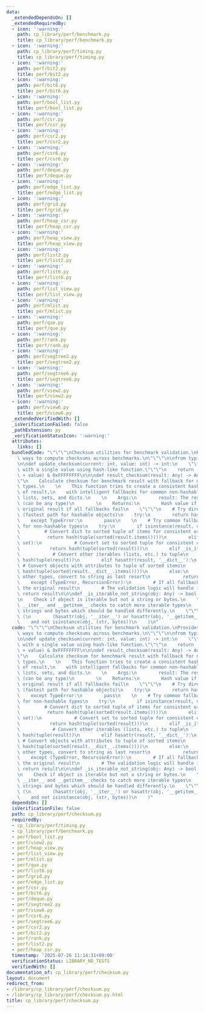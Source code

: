 ```yaml
---
data:
  _extendedDependsOn: []
  _extendedRequiredBy:
  - icon: ':warning:'
    path: cp_library/perf/benchmark.py
    title: cp_library/perf/benchmark.py
  - icon: ':warning:'
    path: cp_library/perf/timing.py
    title: cp_library/perf/timing.py
  - icon: ':warning:'
    path: perf/bit2.py
    title: perf/bit2.py
  - icon: ':warning:'
    path: perf/bit6.py
    title: perf/bit6.py
  - icon: ':warning:'
    path: perf/bool_list.py
    title: perf/bool_list.py
  - icon: ':warning:'
    path: perf/csr.py
    title: perf/csr.py
  - icon: ':warning:'
    path: perf/csr2.py
    title: perf/csr2.py
  - icon: ':warning:'
    path: perf/csr6.py
    title: perf/csr6.py
  - icon: ':warning:'
    path: perf/deque.py
    title: perf/deque.py
  - icon: ':warning:'
    path: perf/edge_list.py
    title: perf/edge_list.py
  - icon: ':warning:'
    path: perf/grid.py
    title: perf/grid.py
  - icon: ':warning:'
    path: perf/heap_csr.py
    title: perf/heap_csr.py
  - icon: ':warning:'
    path: perf/heap_view.py
    title: perf/heap_view.py
  - icon: ':warning:'
    path: perf/list2.py
    title: perf/list2.py
  - icon: ':warning:'
    path: perf/list6.py
    title: perf/list6.py
  - icon: ':warning:'
    path: perf/list_view.py
    title: perf/list_view.py
  - icon: ':warning:'
    path: perf/mlist.py
    title: perf/mlist.py
  - icon: ':warning:'
    path: perf/que.py
    title: perf/que.py
  - icon: ':warning:'
    path: perf/rank.py
    title: perf/rank.py
  - icon: ':warning:'
    path: perf/segtree2.py
    title: perf/segtree2.py
  - icon: ':warning:'
    path: perf/segtree6.py
    title: perf/segtree6.py
  - icon: ':warning:'
    path: perf/view2.py
    title: perf/view2.py
  - icon: ':warning:'
    path: perf/view6.py
    title: perf/view6.py
  _extendedVerifiedWith: []
  _isVerificationFailed: false
  _pathExtension: py
  _verificationStatusIcon: ':warning:'
  attributes:
    links: []
  bundledCode: "\"\"\"\nChecksum utilities for benchmark validation.\nProvides consistent\
    \ ways to compute checksums across benchmarks.\n\"\"\"\n\nfrom typing import Any\n\
    \n\ndef update_checksum(current: int, value: int) -> int:\n    \"\"\"Update checksum\
    \ with a single value using hash-like function.\"\"\"\n    return (current * 31\
    \ + value) & 0xFFFFFFFF\n\n\ndef result_checksum(result: Any) -> Any:\n    \"\"\
    \"\n    Calculate checksum for benchmark result with fallback for non-hashable\
    \ types.\n    \n    This function tries to create a consistent hash for any type\
    \ of result,\n    with intelligent fallbacks for common non-hashable types like\
    \ lists, sets, and dicts.\n    \n    Args:\n        result: The result to checksum\
    \ (can be any type)\n        \n    Returns:\n        Hash value if successful,\
    \ original result if all fallbacks fail\n    \"\"\"\n    # Try direct hash first\
    \ (fastest path for hashable objects)\n    try:\n        return hash(result)\n\
    \    except TypeError:\n        pass\n    \n    # Try common fallback conversions\
    \ for non-hashable types\n    try:\n        if isinstance(result, dict):\n   \
    \         # Convert dict to sorted tuple of items for consistent ordering\n  \
    \          return hash(tuple(sorted(result.items())))\n        elif isinstance(result,\
    \ set):\n            # Convert set to sorted tuple for consistent ordering\n \
    \           return hash(tuple(sorted(result)))\n        elif _is_iterable_not_string(result):\n\
    \            # Convert other iterables (lists, etc.) to tuple\n            return\
    \ hash(tuple(result))\n        elif hasattr(result, '__dict__'):\n           \
    \ # Convert objects with attributes to tuple of sorted items\n            return\
    \ hash(tuple(sorted(result.__dict__.items())))\n        else:\n            # For\
    \ other types, convert to string as last resort\n            return hash(str(result))\n\
    \    except (TypeError, RecursionError):\n        # If all fallbacks fail, return\
    \ the original result\n        # The validation logic will handle it\n       \
    \ return result\n\n\ndef _is_iterable_not_string(obj: Any) -> bool:\n    \"\"\"\
    \n    Check if object is iterable but not a string or bytes.\n    \n    Uses both\
    \ __iter__ and __getitem__ checks to catch more iterable types\n    while excluding\
    \ strings and bytes which should be handled differently.\n    \"\"\"\n    return\
    \ (\n        (hasattr(obj, '__iter__') or hasattr(obj, '__getitem__')) \n    \
    \    and not isinstance(obj, (str, bytes))\n    )\n"
  code: "\"\"\"\nChecksum utilities for benchmark validation.\nProvides consistent\
    \ ways to compute checksums across benchmarks.\n\"\"\"\n\nfrom typing import Any\n\
    \n\ndef update_checksum(current: int, value: int) -> int:\n    \"\"\"Update checksum\
    \ with a single value using hash-like function.\"\"\"\n    return (current * 31\
    \ + value) & 0xFFFFFFFF\n\n\ndef result_checksum(result: Any) -> Any:\n    \"\"\
    \"\n    Calculate checksum for benchmark result with fallback for non-hashable\
    \ types.\n    \n    This function tries to create a consistent hash for any type\
    \ of result,\n    with intelligent fallbacks for common non-hashable types like\
    \ lists, sets, and dicts.\n    \n    Args:\n        result: The result to checksum\
    \ (can be any type)\n        \n    Returns:\n        Hash value if successful,\
    \ original result if all fallbacks fail\n    \"\"\"\n    # Try direct hash first\
    \ (fastest path for hashable objects)\n    try:\n        return hash(result)\n\
    \    except TypeError:\n        pass\n    \n    # Try common fallback conversions\
    \ for non-hashable types\n    try:\n        if isinstance(result, dict):\n   \
    \         # Convert dict to sorted tuple of items for consistent ordering\n  \
    \          return hash(tuple(sorted(result.items())))\n        elif isinstance(result,\
    \ set):\n            # Convert set to sorted tuple for consistent ordering\n \
    \           return hash(tuple(sorted(result)))\n        elif _is_iterable_not_string(result):\n\
    \            # Convert other iterables (lists, etc.) to tuple\n            return\
    \ hash(tuple(result))\n        elif hasattr(result, '__dict__'):\n           \
    \ # Convert objects with attributes to tuple of sorted items\n            return\
    \ hash(tuple(sorted(result.__dict__.items())))\n        else:\n            # For\
    \ other types, convert to string as last resort\n            return hash(str(result))\n\
    \    except (TypeError, RecursionError):\n        # If all fallbacks fail, return\
    \ the original result\n        # The validation logic will handle it\n       \
    \ return result\n\n\ndef _is_iterable_not_string(obj: Any) -> bool:\n    \"\"\"\
    \n    Check if object is iterable but not a string or bytes.\n    \n    Uses both\
    \ __iter__ and __getitem__ checks to catch more iterable types\n    while excluding\
    \ strings and bytes which should be handled differently.\n    \"\"\"\n    return\
    \ (\n        (hasattr(obj, '__iter__') or hasattr(obj, '__getitem__')) \n    \
    \    and not isinstance(obj, (str, bytes))\n    )"
  dependsOn: []
  isVerificationFile: false
  path: cp_library/perf/checksum.py
  requiredBy:
  - cp_library/perf/timing.py
  - cp_library/perf/benchmark.py
  - perf/bool_list.py
  - perf/view2.py
  - perf/heap_view.py
  - perf/list_view.py
  - perf/mlist.py
  - perf/que.py
  - perf/list6.py
  - perf/grid.py
  - perf/edge_list.py
  - perf/csr.py
  - perf/bit6.py
  - perf/deque.py
  - perf/segtree2.py
  - perf/view6.py
  - perf/csr6.py
  - perf/segtree6.py
  - perf/csr2.py
  - perf/bit2.py
  - perf/rank.py
  - perf/list2.py
  - perf/heap_csr.py
  timestamp: '2025-07-26 11:14:31+09:00'
  verificationStatus: LIBRARY_NO_TESTS
  verifiedWith: []
documentation_of: cp_library/perf/checksum.py
layout: document
redirect_from:
- /library/cp_library/perf/checksum.py
- /library/cp_library/perf/checksum.py.html
title: cp_library/perf/checksum.py
---
```

